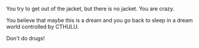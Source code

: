 You try to get out of the jacket, but there is no jacket. You are crazy.

You believe that maybe this is a dream and you go back to sleep in a dream world controlled by CTHULU.

Don't do drugs!
